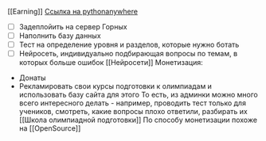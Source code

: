 
[[Earning]]
[Ссылка на pythonanywhere](http://bioquest.pythonanywhere.com/)
- [ ] Задеплойить на сервер Горных
- [ ] Наполнить базу данных
- [ ] Тест на определение уровня и разделов, которые нужно ботать
- [ ] Нейросеть, индивидуально подбирающая вопросы по темам, в которых больше ошибок
[[Нейросети]]
Монетизация:
- Донаты
- Рекламировать свои курсы подготовки к олимпиадам и использовать базу сайта для этого
То есть, из админки можно много всего интересного делать - например, проводить тест только для учеников, смотреть, какие вопросы плохо ответили, разбирать их
[[Школа олимпиадной подготовки]]
По способу монетизации похоже на [[OpenSource]]
